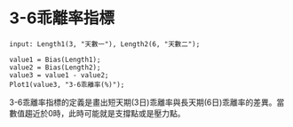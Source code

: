 # 3-6乖離率指標

```xs
input: Length1(3, "天數一"), Length2(6, "天數二");

value1 = Bias(Length1);
value2 = Bias(Length2);
value3 = value1 - value2;
Plot1(value3, "3-6乖離率(%)");
```

3-6乖離率指標的定義是畫出短天期(3日)乖離率與長天期(6日)乖離率的差異。當數值趨近於0時，此時可能就是支撐點或是壓力點。
